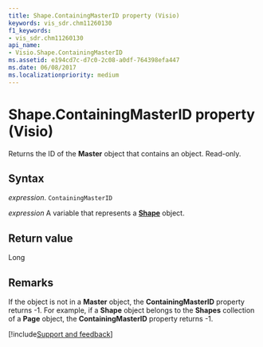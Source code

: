 ```yaml
---
title: Shape.ContainingMasterID property (Visio)
keywords: vis_sdr.chm11260130
f1_keywords:
- vis_sdr.chm11260130
api_name:
- Visio.Shape.ContainingMasterID
ms.assetid: e194cd7c-d7c0-2c08-a0df-764398efa447
ms.date: 06/08/2017
ms.localizationpriority: medium
---
```



# Shape.ContainingMasterID property (Visio)

Returns the ID of the **Master** object that contains an object. Read-only.


## Syntax

_expression_. `ContainingMasterID`

_expression_ A variable that represents a **[Shape](Visio.Shape.md)** object.


## Return value

Long


## Remarks

If the object is not in a **Master** object, the **ContainingMasterID** property returns -1. For example, if a **Shape** object belongs to the **Shapes** collection of a **Page** object, the **ContainingMasterID** property returns -1.

[!include[Support and feedback](~/includes/feedback-boilerplate.md)]